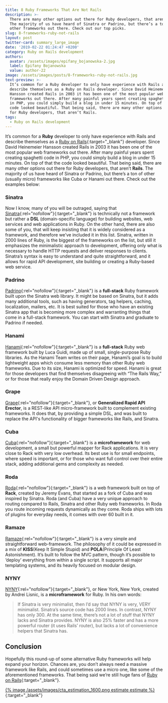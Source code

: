 ```yaml
---
title: 8 Ruby Frameworks That Are Not Rails
description: >-
  There are many other options out there for Ruby developers, that aren’t Rails.
  The majority of us have heard of Sinatra or Padrino, but there’s a ton of
  other frameworks out there. Check out our top picks.
slug: 8-frameworks-ruby-not-rails
layout: post
twitter-card: summary_large_image
date: '2019-02-22 01:24:47 +0200'
category: Ruby on Rails development
authors:
  avatar: /assets/images/epifany_bojanowska-2.jpg
  label: Epifany Bojanowska
  value: author-22
image: /assets/images/posts/8-frameworks-ruby-not-rails.jpg
text-preview: >-
  It’s common for a Ruby developer to only have experience with Rails and
  describe themselves as a Ruby on Rails developer. Since David Heinemeier
  Hansson created Rails in 2003 it has been one of the most popular web
  frameworks out there. After many painful years spent creating spaghetti code
  in PHP, you could simply build a blog in under 15 minutes. On top of that, the
  code looked beautiful. That being said, there are many other options out there
  for Ruby developers, that aren’t Rails.
tags:
  - Ruby on Rails development
---
```

It’s common for a **Ruby** developer to only have experience with Rails and describe themselves as a [Ruby on Rails](https://naturaily.com/services/ruby-on-rails-development){:target="_blank"} developer. Since David Heinemeier Hansson created Rails in 2003 it has been one of the most popular web frameworks out there. After many painful years spent creating spaghetti code in PHP, you could simply build a blog in under 15 minutes. On top of that the code looked beautiful. That being said, there are many other options out there for Ruby developers, that aren’t **Rails**. The majority of us have heard of Sinatra or Padrino, but there’s a ton of other (usually micro) frameworks like Cuba or Hanami out there. Check out the examples below:

### Sinatra

Now I know, many of you will be outraged, saying that [Sinatra](https://github.com/sinatra/sinatra){:rel="nofollow"}{:target="_blank"}
is technically not a framework but rather a **DSL** (domain-specific language) for building websites, web services and web applications in Ruby. On the other hand, there are also some of you, that will keep insisting that it is widely considered as a framework, and therefore we’ve included it in this list. Sinatra, written in 2000 lines of Ruby, is the biggest of the frameworks on the list, but still it emphasizes the minimalistic approach to development, offering only what is necessary to handle HTTP requests and deliver responses to clients. Sinatra’s syntax is easy to understand and quite straightforward, and it allows for rapid API development, site building or creating a Ruby-based web service.

### Padrino

[Padrino](https://github.com/padrino/padrino-framework){:rel="nofollow"}{:target="_blank"} is a **full-stack** Ruby framework built upon the Sinatra web library. It might be based on Sinatra, but it adds many additional tools, such as having generators, tag helpers, caching, localization, mailers, etc. It is best suited for those who have an existing Sinatra app that is becoming more complex and warranting things that come in a full-stack framework. You can start with Sinatra and graduate to Padrino if needed.

### Hanami

[Hanami](https://github.com/hanami/hanami){:rel="nofollow"}{:target="_blank"} is a **full-stack** Ruby web framework built by Luca Guidi, made up of small, single-purpose Ruby libraries. As the Hanami Team writes on their page, Hanami’s goal is to build lightweight apps which consume less memory than other Ruby web frameworks. Due to its size, Hanami is optimized for speed. Hanami is great for those developers that find themselves disagreeing with “The Rails Way,” or for those that really enjoy the Domain Driven Design approach.

### Grape

[Grape](https://github.com/ruby-grape/grape){:rel="nofollow"}{:target="_blank"}, or **Generalized Rapid API Erector**, is a REST-like API micro-framework built to complement existing frameworks. It does that, by providing a simple DSL, and was built to replace the API's functionality of bigger frameworks like Rails, and Sinatra.

### Cuba

[Cuba](https://github.com/soveran/cuba){:rel="nofollow"}{:target="_blank"} is a **microframework** for web development, a small but powerful mapper for Rack applications. It is very close to Rack with very low overhead. Its best use is for small endpoints, where speed is important, or for those who want full control over their entire stack, adding additional gems and complexity as needed.

### Roda

[Roda](https://github.com/jeremyevans/roda){:rel="nofollow"}{:target="_blank"} is a web framework built on top of **Rack**, created by Jeremy Evans, that started as a fork of Cuba and was inspired by Sinatra. Roda (and Cuba) have a very unique approach to routing compared to Rails, Sinatra and other Ruby web frameworks. In Roda you route incoming requests dynamically as they come. Roda ships with lots of plugins for everyday needs, it comes with over 60 built in it.

### Ramaze

[Ramaze](https://github.com/Ramaze/ramaze){:rel="nofollow"}{:target="_blank"} is a very simple and straightforward web-framework. The philosophy of it could be expressed in a mix of **KISS**(Keep It Simple Stupid) and **POLA**(Principle Of Least Astonishment). It’s built to follow the MVC pattern, though it’s possible to ‘deploy’ everything from within a single script. It supports all major templating systems, and its heavily focused on modular design.  

### NYNY

[NYNY](https://github.com/alisnic/nyny){:rel="nofollow"}{:target="_blank"}, or New York, New York, created by Andrei Lisnic, is a **microframework** for Ruby. In his own words:

> If Sinatra is very minimalist, then I’d say that NYNY is very, VERY minimalist. Sinatra’s source code has 2000 lines. In contrast, NYNY has only 300. At the same time, there’s not a lot of stuff that NYNY lacks and Sinatra provides. NYNY is also 25% faster and has a more powerful router (it uses Rails’ router), but lacks a lot of convenience helpers that Sinatra has.

## Conclusion

Hopefully this round-up of some alternative Ruby frameworks will help expand your horizon. Chances are, you don’t always need a massive framework like Rails, and could sometimes use a micro one, like some of the aforementioned frameworks. That being said we’re still huge fans of [Ruby on Rails](https://naturaily.com/services/ruby-on-rails-development){:target="_blank"}.

[{% image /assets/images/cta_estimation_1600.png estimate estimate %}](https://naturaily.com/get-an-estimate){:target="_blank"}
